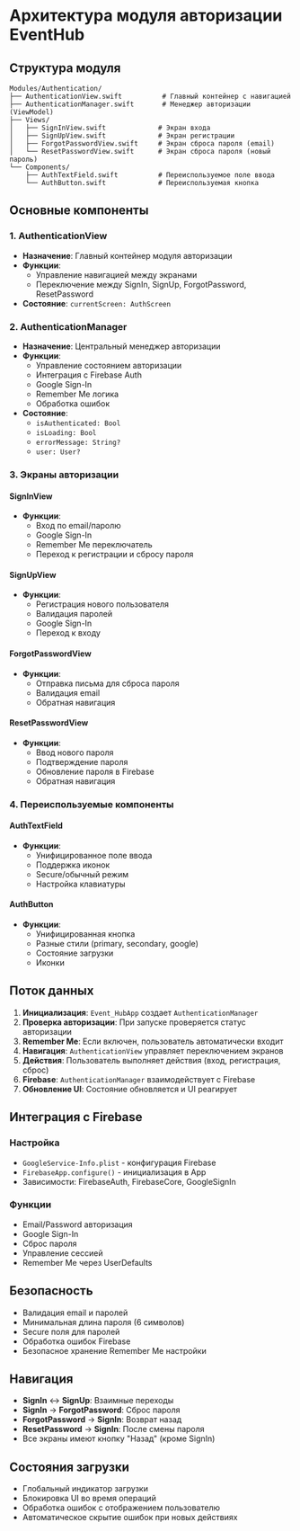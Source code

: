 # Архитектура модуля авторизации EventHub

## Структура модуля

```
Modules/Authentication/
├── AuthenticationView.swift          # Главный контейнер с навигацией
├── AuthenticationManager.swift       # Менеджер авторизации (ViewModel)
├── Views/
│   ├── SignInView.swift             # Экран входа
│   ├── SignUpView.swift             # Экран регистрации
│   ├── ForgotPasswordView.swift     # Экран сброса пароля (email)
│   └── ResetPasswordView.swift      # Экран сброса пароля (новый пароль)
└── Components/
    ├── AuthTextField.swift          # Переиспользуемое поле ввода
    └── AuthButton.swift             # Переиспользуемая кнопка
```

## Основные компоненты

### 1. AuthenticationView
- **Назначение**: Главный контейнер модуля авторизации
- **Функции**: 
  - Управление навигацией между экранами
  - Переключение между SignIn, SignUp, ForgotPassword, ResetPassword
- **Состояние**: `currentScreen: AuthScreen`

### 2. AuthenticationManager
- **Назначение**: Центральный менеджер авторизации
- **Функции**:
  - Управление состоянием авторизации
  - Интеграция с Firebase Auth
  - Google Sign-In
  - Remember Me логика
  - Обработка ошибок
- **Состояние**: 
  - `isAuthenticated: Bool`
  - `isLoading: Bool`
  - `errorMessage: String?`
  - `user: User?`

### 3. Экраны авторизации

#### SignInView
- **Функции**:
  - Вход по email/паролю
  - Google Sign-In
  - Remember Me переключатель
  - Переход к регистрации и сбросу пароля

#### SignUpView
- **Функции**:
  - Регистрация нового пользователя
  - Валидация паролей
  - Google Sign-In
  - Переход к входу

#### ForgotPasswordView
- **Функции**:
  - Отправка письма для сброса пароля
  - Валидация email
  - Обратная навигация

#### ResetPasswordView
- **Функции**:
  - Ввод нового пароля
  - Подтверждение пароля
  - Обновление пароля в Firebase
  - Обратная навигация

### 4. Переиспользуемые компоненты

#### AuthTextField
- **Функции**:
  - Унифицированное поле ввода
  - Поддержка иконок
  - Secure/обычный режим
  - Настройка клавиатуры

#### AuthButton
- **Функции**:
  - Унифицированная кнопка
  - Разные стили (primary, secondary, google)
  - Состояние загрузки
  - Иконки

## Поток данных

1. **Инициализация**: `Event_HubApp` создает `AuthenticationManager`
2. **Проверка авторизации**: При запуске проверяется статус авторизации
3. **Remember Me**: Если включен, пользователь автоматически входит
4. **Навигация**: `AuthenticationView` управляет переключением экранов
5. **Действия**: Пользователь выполняет действия (вход, регистрация, сброс)
6. **Firebase**: `AuthenticationManager` взаимодействует с Firebase
7. **Обновление UI**: Состояние обновляется и UI реагирует

## Интеграция с Firebase

### Настройка
- `GoogleService-Info.plist` - конфигурация Firebase
- `FirebaseApp.configure()` - инициализация в App
- Зависимости: FirebaseAuth, FirebaseCore, GoogleSignIn

### Функции
- Email/Password авторизация
- Google Sign-In
- Сброс пароля
- Управление сессией
- Remember Me через UserDefaults

## Безопасность

- Валидация email и паролей
- Минимальная длина пароля (6 символов)
- Secure поля для паролей
- Обработка ошибок Firebase
- Безопасное хранение Remember Me настройки

## Навигация

- **SignIn** ↔ **SignUp**: Взаимные переходы
- **SignIn** → **ForgotPassword**: Сброс пароля
- **ForgotPassword** → **SignIn**: Возврат назад
- **ResetPassword** → **SignIn**: После смены пароля
- Все экраны имеют кнопку "Назад" (кроме SignIn)

## Состояния загрузки

- Глобальный индикатор загрузки
- Блокировка UI во время операций
- Обработка ошибок с отображением пользователю
- Автоматическое скрытие ошибок при новых действиях
